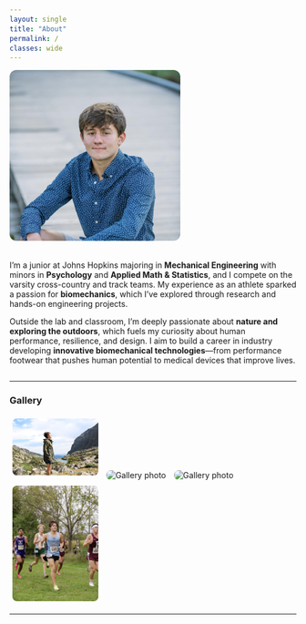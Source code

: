```yaml
---
layout: single
title: "About"
permalink: /
classes: wide
---
```


<div style="display: flex; align-items: flex-start; gap: 20px; flex-wrap: wrap;">

  <!-- Main Photo -->
  <img src="/assets/images/IMG_3989.jpg" alt="Photo of me" style="max-width:300px; border-radius:12px;">

  <!-- Bio Text -->
  <div style="flex: 1; min-width: 250px;">
    <p>
      I’m a junior at Johns Hopkins majoring in <strong>Mechanical Engineering</strong> with minors in <strong>Psychology</strong> and <strong>Applied Math & Statistics</strong>, and I compete on the varsity cross-country and track teams. My experience as an athlete sparked a passion for <strong>biomechanics</strong>, which I’ve explored through research and hands-on engineering projects.
    </p>
    <p>
      Outside the lab and classroom, I’m deeply passionate about <strong>nature and exploring the outdoors</strong>, which fuels my curiosity about human performance, resilience, and design. I aim to build a career in industry developing <strong>innovative biomechanical technologies</strong>—from performance footwear that pushes human potential to medical devices that improve lives.
    </p>
  </div>

</div>

---

### Gallery

<img src="/assets/images/IMG_0040.JPG" alt="Gallery photo" style="max-width: 30%; margin:5px; border-radius:8px;">
<img src="/assets/images/IMG_0496.jpg" alt="Gallery photo" style="max-width: 30%; margin:5px; border-radius:8px;">
<img src="/assets/images/IMG_6609.JPG" alt="Gallery photo" style="max-width: 30%; margin:5px; border-radius:8px;">
<img src="/assets/images/IMG_7506.jpg" alt="Gallery photo" style="max-width: 30%; margin:5px; border-radius:8px;">


---
